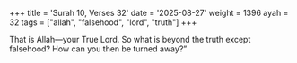 +++
title = 'Surah 10, Verses 32'
date = '2025-08-27'
weight = 1396
ayah = 32
tags = ["allah", "falsehood", "lord", "truth"]
+++

That is Allah—your True Lord. So what is beyond the truth except falsehood? How can you then be turned away?”